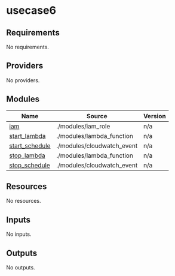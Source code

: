 # usecase6
<!-- BEGIN_TF_DOCS -->
## Requirements

No requirements.

## Providers

No providers.

## Modules

| Name | Source | Version |
|------|--------|---------|
| <a name="module_iam"></a> [iam](#module\_iam) | ./modules/iam_role | n/a |
| <a name="module_start_lambda"></a> [start\_lambda](#module\_start\_lambda) | ./modules/lambda_function | n/a |
| <a name="module_start_schedule"></a> [start\_schedule](#module\_start\_schedule) | ./modules/cloudwatch_event | n/a |
| <a name="module_stop_lambda"></a> [stop\_lambda](#module\_stop\_lambda) | ./modules/lambda_function | n/a |
| <a name="module_stop_schedule"></a> [stop\_schedule](#module\_stop\_schedule) | ./modules/cloudwatch_event | n/a |

## Resources

No resources.

## Inputs

No inputs.

## Outputs

No outputs.
<!-- END_TF_DOCS -->